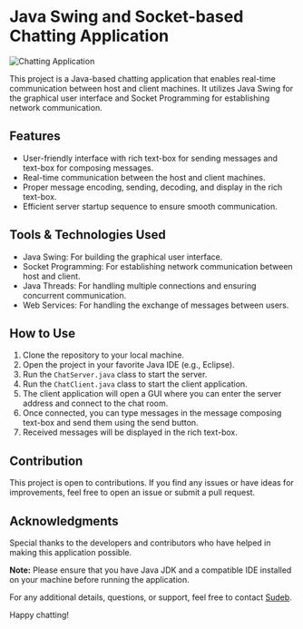 # Java Swing and Socket-based Chatting Application

![Chatting Application](https://img.freepik.com/premium-vector/chat-app-logo-design-template-can-be-used-icon-chat-application-logo_605910-1724.jpg)

This project is a Java-based chatting application that enables real-time communication between host and client machines. It utilizes Java Swing for the graphical user interface and Socket Programming for establishing network communication.

## Features

- User-friendly interface with rich text-box for sending messages and text-box for composing messages.
- Real-time communication between the host and client machines.
- Proper message encoding, sending, decoding, and display in the rich text-box.
- Efficient server startup sequence to ensure smooth communication.

## Tools & Technologies Used

- Java Swing: For building the graphical user interface.
- Socket Programming: For establishing network communication between host and client.
- Java Threads: For handling multiple connections and ensuring concurrent communication.
- Web Services: For handling the exchange of messages between users.

## How to Use

1. Clone the repository to your local machine.
2. Open the project in your favorite Java IDE (e.g., Eclipse).
3. Run the `ChatServer.java` class to start the server.
4. Run the `ChatClient.java` class to start the client application.
5. The client application will open a GUI where you can enter the server address and connect to the chat room.
6. Once connected, you can type messages in the message composing text-box and send them using the send button.
7. Received messages will be displayed in the rich text-box.

## Contribution

This project is open to contributions. If you find any issues or have ideas for improvements, feel free to open an issue or submit a pull request.

## Acknowledgments

Special thanks to the developers and contributors who have helped in making this application possible.

**Note:** Please ensure that you have Java JDK and a compatible IDE installed on your machine before running the application.

For any additional details, questions, or support, feel free to contact [Sudeb](mailto:mandal.sudeb.12@gmail.com).

Happy chatting!
